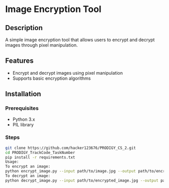 # Image Encryption Tool

## Description
A simple image encryption tool that allows users to encrypt and decrypt images through pixel manipulation.

## Features
- Encrypt and decrypt images using pixel manipulation
- Supports basic encryption algorithms

## Installation
### Prerequisites
- Python 3.x
- PIL library

### Steps
```bash
git clone https://github.com/hacker123676/PRODIGY_CS_2.git
cd PRODIGY_TrackCode_TaskNumber
pip install -r requirements.txt
Usage:
To encrypt an image:
python encrypt_image.py --input path/to/image.jpg --output path/to/encrypted_image.jpg
To decrypt an image:
python decrypt_image.py --input path/to/encrypted_image.jpg --output path/to/decrypted_image.jpg
